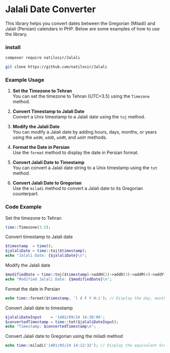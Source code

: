 # Jalali Date Converter

This library helps you convert dates between the Gregorian (Miladi) and Jalali (Persian) calendars in PHP. Below are some examples of how to use the library.

### install
```bash
composer require natilosir/Jalali
```
```bash
git clone https://github.com/natilosir/Jalali
```
### Example Usage

1. **Set the Timezone to Tehran**  
   You can set the timezone to Tehran (UTC+3.5) using the `Timezone` method.

2. **Convert Timestamp to Jalali Date**  
   Convert a Unix timestamp to a Jalali date using the `toj` method.

3. **Modify the Jalali Date**  
   You can modify a Jalali date by adding hours, days, months, or years using the `addH`, `addD`, `addM`, and `addY` methods.

4. **Format the Date in Persian**  
   Use the `format` method to display the date in Persian format.

5. **Convert Jalali Date to Timestamp**  
   You can convert a Jalali date string to a Unix timestamp using the `tot` method.

6. **Convert Jalali Date to Gregorian**  
   Use the `miladi` method to convert a Jalali date to its Gregorian counterpart.

### Code Example

Set the timezone to Tehran
```php
time::Timezone(3.5);
```
Convert timestamp to Jalali date
```php
$timestamp  = time();
$jalaliDate = time::toj($timestamp);
echo "Jalali Date: {$jalaliDate}\n";
```
Modify the Jalali date
```php
$modifiedDate = time::toj($timestamp)->addH(2)->addD(3)->addM(4)->addY(5);
echo "Modified Jalali Date: {$modifiedDate}\n";
```
Format the date in Persian
```php
echo time::format($timestamp, 'l d F Y H:i'); // Display the day, month, and year in Persian
```
Convert Jalali date to timestamp
```php
$jalaliDateInput    = '1402/09/24 14:30:00';
$convertedTimestamp = time::tot($jalaliDateInput);
echo "Timestamp: $convertedTimestamp\n";
```
Convert Jalali date to Gregorian using the miladi method
```php
echo time::miladi('1401/05/24 14:12:32'); // Display the equivalent Gregorian date
```
